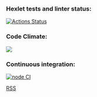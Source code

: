 ### Hexlet tests and linter status:
[![Actions Status](https://github.com/heavylad/frontend-project-11/workflows/hexlet-check/badge.svg)](https://github.com/heavylad/frontend-project-11/actions)

### Code Climate:
<a href="https://codeclimate.com/github/heavylad/frontend-project-11/maintainability"><img src="https://api.codeclimate.com/v1/badges/ca5b9e7e0cc0111323a6/maintainability" /></a>

### Continuous integration:
[![node CI](https://github.com/heavylad/frontend-project-11/actions/workflows/nodejs.yml/badge.svg)](https://github.com/heavylad/frontend-project-11/actions/workflows/nodejs.yml)

[RSS](https://frontend-project-11-zeta.vercel.app)